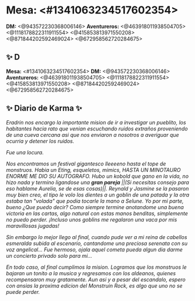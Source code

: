 # **Mesa:** <#1341063234517602354> 
**DM:** <@943572230368006146> 
**Aventureros:** <@463918011938504705> <@1118178822311911554> <@415853813971550208> <@871844202592469024> <@672958562720284675> 
## ✨ D

**Mesa:** <#1341063234517602354> 
**DM:** <@943572230368006146> 
**Aventureros:** <@463918011938504705> <@1118178822311911554> <@415853813971550208> <@871844202592469024> <@672958562720284675> 
## ✨ Diario de Karma ✨ 

*Eradrin nos encargo la importante mision de ir a investigar un pueblito, los habitantes hacia rato que venian escuchando ruidos extraños proveniendo de una cueva cercana asi que nos enviaron a nosotros a averiguar que ocurria y detener los ruidos.*

*Fue una locura.*

*Nos encontramos un festival gigantesco lleeeeno hasta el tope de monstruos. Habia un Eting, esqueletos, mimics, HASTA UN MINOTAURO ENORME ME DIO SU AUTOGRAFO. Hubo un kobold que gano en la vida, no hizo nada y termino ligandose una __gran pareja__ ||(Si necesitas consejo para eso hablame Aurelia, se de esas cosas)||. Reynald y Jasmine se la pasaron muy bien creo, el tipo le volo los dientes a un goblin de una patada y la otra estaba tan "volada" que podia tocarle la mano a Selune. Yo por mi parte, bueno ¿Que puedo decir? Como siempre termine anotandome una buena victoria en las cartas, algo natural con estas manos benditas, simplemente no puedo perder. ¡Incluso unos goblins me regalaron una vaca por mis maravillosas jugadas!*

*Sin embargo lo mejor llego al final, cuando pude ver a mi reina de cabellos esmeralda subida al escenario, cantandome una preciosa serenata con su voz angelical... Fue hermoso, ojala aquel cometa pueda algun dia darme un concierto privado solo para mi...*

*En todo caso, al final cumplimos la mision. Logramos que los monstruos le bajaran un tonito a la musica y regresamos con los aldeanos, quienes recompensaron muy gratamente. Aun asi y a pesar del escandalo, espero con ansias la proxima edicion del Monstruin Rock, es algo que uno no se puede perder.*

